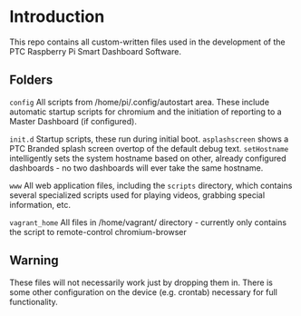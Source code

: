 Introduction
================
This repo contains all custom-written files used in the development of the PTC Raspberry Pi Smart Dashboard Software.

Folders
---------
`config`
All scripts from /home/pi/.config/autostart area. These include automatic startup scripts for chromium and the initiation of reporting to a Master Dashboard (if configured).

`init.d`
Startup scripts, these run during initial boot. `asplashscreen` shows a PTC Branded splash screen overtop of the default debug text. `setHostname` intelligently sets the system hostname based on other, already configured dashboards - no two dashboards will ever take the same hostname.

`www`
All web application files, including the `scripts` directory, which contains several specialized scripts used for playing videos, grabbing special information, etc.

`vagrant_home`
All files in /home/vagrant/ directory - currently only contains the script to remote-control chromium-browser

## Warning
These files will not necessarily work just by dropping them in. There is some other configuration on the device (e.g. crontab) necessary for full functionality.